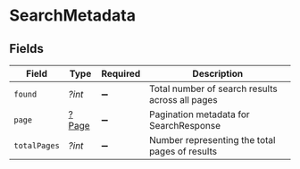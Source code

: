 # SearchMetadata


## Fields

| Field                                           | Type                                            | Required                                        | Description                                     |
| ----------------------------------------------- | ----------------------------------------------- | ----------------------------------------------- | ----------------------------------------------- |
| `found`                                         | *?int*                                          | :heavy_minus_sign:                              | Total number of search results across all pages |
| `page`                                          | [?Page](../../models/shared/Page.md)            | :heavy_minus_sign:                              | Pagination metadata for SearchResponse          |
| `totalPages`                                    | *?int*                                          | :heavy_minus_sign:                              | Number representing the total pages of results  |